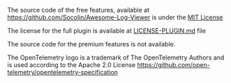 The source code of the free features, available at https://github.com/Socolin/Awesome-Log-Viewer is under the [MIT License](./LICENSE-MIT.md)

The license for the full plugin is available at [LICENSE-PLUGIN.md](./LICENSE-PLUGIN.md) file

The source code for the premium features is not available.

The OpenTelemetry logo is a trademark of The OpenTelemetry Authors and is used according to the Apache 2.0 License https://github.com/open-telemetry/opentelemetry-specification

